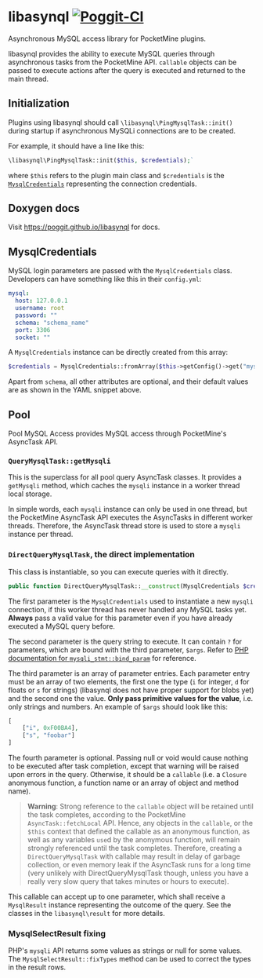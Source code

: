 # libasynql [![Poggit-CI](https://poggit.pmmp.io/ci.badge/poggit/libasynql/libasynql)](https://poggit.pmmp.io/ci/poggit/libasynql/libasynql)
Asynchronous MySQL access library for PocketMine plugins.

libasynql provides the ability to execute MySQL queries through asynchronous tasks from the PocketMine API. `callable` objects can be passed to execute actions after the query is executed and returned to the main thread.

## Initialization
Plugins using libasynql should call `\libasynql\PingMysqlTask::init()` during startup if asynchronous MySQLi connections are to be created.

For example, it should have a line like this:

```php
\libasynql\PingMysqlTask::init($this, $credentials);`
```

where `$this` refers to the plugin main class and `$credentials` is the [`MysqlCredentials`](#mysqlcredentials) representing the connection credentials.

## Doxygen docs
Visit https://poggit.github.io/libasynql for docs.

## MysqlCredentials
MySQL login parameters are passed with the `MysqlCredentials` class. Developers can have something like this in their `config.yml`:

```yaml
mysql:
  host: 127.0.0.1
  username: root
  password: ""
  schema: "schema_name"
  port: 3306
  socket: ""
```

A `MysqlCredentials` instance can be directly created from this array:

```php
$credentials = MysqlCredentials::fromArray($this->getConfig()->get("mysql"));
```

Apart from `schema`, all other attributes are optional, and their default values are as shown in the YAML snippet above.

## Pool
Pool MySQL Access provides MySQL access through PocketMine's AsyncTask API. 

### `QueryMysqlTask::getMysqli`
This is the superclass for all pool query AsyncTask classes. It provides a `getMysqli` method, which caches the `mysqli` instance in a worker thread local storage.

In simple words, each `mysqli` instance can only be used in one thread, but the PocketMine AsyncTask API executes the AsyncTasks in different worker threads. Therefore, the AsyncTask thread store is used to store a `mysqli` instance per thread.

### `DirectQueryMysqlTask`, the direct implementation
This class is instantiable, so you can execute queries with it directly.

```php
public function DirectQueryMysqlTask::__construct(MysqlCredentials $credentials, string $query, array $args = [], callable $callback = null);
```

The first parameter is the `MysqlCredentials` used to instantiate a new `mysqli` connection, if this worker thread has never handled any MySQL tasks yet. **Always** pass a valid value for this parameter even if you have already executed a MySQL query before.

The second parameter is the query string to execute. It can contain `?` for parameters, which are bound with the third parameter, `$args`. Refer to [PHP documentation for `mysqli_stmt::bind_param`](http://php.net/mysqli-stmt.bind-param) for reference.

The third parameter is an array of parameter entries. Each parameter entry must be an array of two elements, the first one the type (`i` for integer, `d` for floats or `s` for strings) (libasynql does not have proper support for blobs yet) and the second one the value. **Only pass primitive values for the value**, i.e. only strings and numbers. An example of `$args` should look like this:

```php
[
    ["i", 0xF00BA4],
    ["s", "foobar"]
]
```

The fourth parameter is optional. Passing null or void would cause nothing to be executed after task completion, except that warning will be raised upon errors in the query. Otherwise, it should be a `callable` (i.e. a `Closure` anonymous function, a function name or an array of object and method name). 

> **Warning**: Strong reference to the `callable` object will be retained until the task completes, according to the PocketMine `AsyncTask::fetchLocal` API. Hence, any objects in the `callable`, or the `$this` context that defined the callable as an anonymous function, as well as any variables `use`d by the anonymous function, will remain strongly referenced until the task completes. Therefore, creating a `DirectQueryMysqlTask` with callable may result in delay of garbage collection, or even memory leak if the AsyncTask runs for a long time (very unlikely with DirectQueryMysqlTask though, unless you have a really very slow query that takes minutes or hours to execute).

This callable can accept up to one parameter, which shall receive a `MysqlResult` instance representing the outcome of the query. See the classes in the `libasynql\result` for more details.

### MysqlSelectResult fixing
PHP's `mysqli` API returns some values as strings or null for some values. The `MysqlSelectResult::fixTypes` method can be used to correct the types in the result rows.
